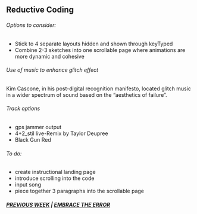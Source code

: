 ## Reductive Coding 

###### Options to consider: 
- Stick to 4 separate layouts hidden and shown through keyTyped
- Combine 2-3 sketches into one scrollable page where animations are more dynamic and cohesive 

###### Use of music to enhance glitch effect
Kim Cascone, in his post-digital recognition manifesto, located glitch music in a wider spectrum of sound based on the “aesthetics of failure”.

###### Track options 
- gps jammer output 
- 4+2_stil live-Remix by Taylor Deupree 
- Black Gun Red 

###### To do: 
- create instructional landing page
- introduce scrolling into the code 
- input song 
- piece together 3 paragraphs into the scrollable page 

##### [PREVIOUS WEEK](https://samanthangsy.github.io/codewords/Weekly%20Diary/11/)  |  [EMBRACE THE ERROR](https://samanthangsy.github.io/codewords/Final/)
